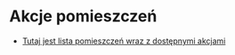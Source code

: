 # Akcje pomieszczeń

- [Tutaj jest lista pomieszczeń wraz z dostępnymi akcjami](../pomieszczenia/lista-pomieszczen)